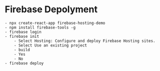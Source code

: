 # Firebase Depolyment
    - npx create-react-app firebase-hosting-demo
    - npm install firebase-tools -g
    - firebase login
    - firebase init
        - Select Hosting: Configure and deploy Firebase Hosting sites.
        - Select Use an existing project
        - build 
        - Yes
        - No
    - firebase deploy        